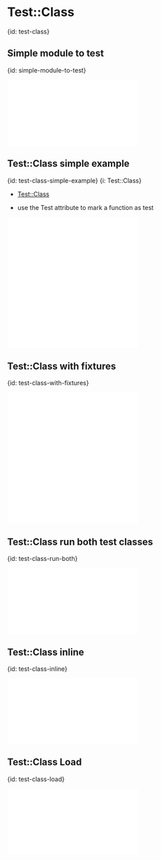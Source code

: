 # Test::Class
{id: test-class}

## Simple module to test 
{id: simple-module-to-test}

![](examples/test-class/lib/MyApp.pm)

## Test::Class simple example
{id: test-class-simple-example}
{i: Test::Class}

* [Test::Class](https://metacpan.org/pod/Test::Class)

* use the Test attribute to mark a function as test

![](examples/test-class/t/lib/MyApp.pm)
![](examples/test-class/t/01-test-myapp.t)

## Test::Class with fixtures
{id: test-class-with-fixtures}

![](examples/test-class/t/lib/MyAppMore.pm)
![](examples/test-class/t/02-test-myapp-more.t)

## Test::Class run both test classes
{id: test-class-run-both}

![](examples/test-class/t/10-test-both.t)

## Test::Class inline
{id: test-class-inline}

![](examples/test-class/t/00-inline.t)

## Test::Class Load
{id: test-class-load}

![](examples/test-class/t/20-load.t)
